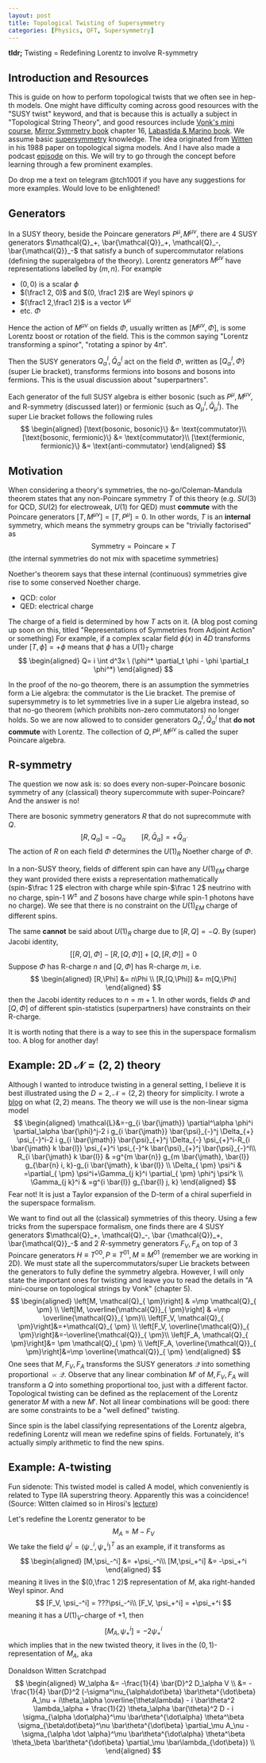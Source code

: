 ```yaml
---
layout: post
title: Topological Twisting of Supersymmetry
categories: [Physics, QFT, Supersymmetry]
---
```

**tldr;** Twisting = Redefining Lorentz to involve R-symmetry 
## Introduction and Resources
This is guide on how to perform topological twists that we often see in hep-th models. One might have difficulty coming across good resources with the "SUSY twist" keyword, and that is because this is actually a subject in "Topological String Theory", and good resources include [Vonk's mini course](http://arxiv.org/abs/hep-th/0504147), [Mirror Symmetry book](https://www.amazon.com/Mirror-Symmetry-Clay-Mathematics-Monographs/dp/0821829556) chapter 16, [Labastida & Marino book](https://link.springer.com/book/10.1007/1-4020-3177-7). We assume basic [supersymmetry](http://www.damtp.cam.ac.uk/user/tong/susy.html) knowledge. The idea originated from [Witten](https://link.springer.com/article/10.1007/BF01466725) in his 1988 paper on topological sigma models. And I have also made a podcast [episode](https://youtu.be/6lpmmTGP9PU) on this. We will try to go through the concept before learning through a few prominent examples.

Do drop me a text on telegram @tch1001 if you have any suggestions for more examples. Would love to be enlightened!
## Generators
In a SUSY theory, beside the Poincare generators $P^{\mu}, M^{\mu\nu}$, there are 4 SUSY generators $\mathcal{Q}_+, \bar{\mathcal{Q}}_+, \mathcal{Q}_-, \bar{\mathcal{Q}}_-$ that satisfy a bunch of supercommutator relations (defining the superalgebra of the theory). Lorentz generators $M^{\mu\nu}$ have representations labelled by $(m,n)$. For example
- $(0,0)$ is a scalar $\phi$
- $(\frac1 2, 0)$ and $(0, \frac1 2)$ are Weyl spinors $\psi$
- $(\frac1 2,\frac1 2)$ is a vector $V^\mu$
- etc. $\Phi$

Hence the action of $M^{\mu\nu}$ on fields $\Phi$, usually written as $[M^{\mu\nu}, \Phi]$, is some Lorentz boost or rotation of the field. This is the common saying "Lorentz transforming a spinor", "rotating a spinor by $4\pi$".

Then the SUSY generators $Q^I_\alpha, \bar Q^I_{\dot\alpha}$ act on the field $\Phi$, written as $[Q^I_\alpha, \Phi\}$ (super Lie bracket), transforms fermions into bosons and bosons into fermions. This is the usual discussion about "superpartners".

Each generator of the full SUSY algebra is either bosonic (such as $P^\mu, M^{\mu\nu}$, and R-symmetry (discussed later)) or fermionic (such as $Q^I_\mu, \bar{Q}^I_\mu$). The super Lie bracket follows the following rules
$$
\begin{aligned}
[\text{bosonic, bosonic}\} &= \text{commutator}\\
[\text{bosonic, fermionic}\} &= \text{commutator}\\
[\text{fermionic, fermionic}\} &= \text{anti-commutator}
\end{aligned}
$$

## Motivation
When considering a theory's symmetries, the no-go/Coleman-Mandula theorem states that any non-Poincare symmetry $T$ of this theory (e.g. $SU(3)$ for QCD, $SU(2)$ for electroweak, $U(1)$ for QED) must **commute** with the Poincare generators $[T,M^{\mu\nu}] = [T,P^\mu] = 0$. In other words, $T$ is an **internal** symmetry, which means the symmetry groups can be "trivially factorised" as
$$\text{Symmetry} = \text{Poincare} \times T$$
(the internal symmetries do not mix with spacetime symmetries)

Noether's theorem says that these internal (continuous) symmetries give rise to some conserved Noether charge. 
- QCD: color
- QED: electrical charge

The charge of a field is determined by how $T$ acts on it. (A blog post coming up soon on this, titled "Representations of Symmetries from Adjoint Action" or something) For example, if a complex scalar field $\phi(x)$ in $4D$ transforms under $[T, \phi]=+\phi$ means that $\phi$ has a $U(1)_T$ charge 
$$
\begin{aligned}
Q= i \int d^3x \ (\phi^* \partial_t \phi - \phi \partial_t \phi^*)
\end{aligned}
$$

In the proof of the no-go theorem, there is an assumption the symmetries form a Lie algebra: the commutator is the Lie bracket. The premise of supersymmetry is to let symmetries live in a super Lie algebra instead, so that no-go theorem (which prohibits non-zero commutators) no longer holds. So we are now allowed to to consider generators $Q^I_\alpha, \bar Q^I_{\dot\alpha}$ that **do not commute** with Lorentz. The collection of $Q,P^\mu,M^{\mu\nu}$ is called the super Poincare algebra.

## R-symmetry
The question we now ask is: so does every non-super-Poincare bosonic symmetry of any (classical) theory supercommute with super-Poincare? And the answer is no!

There are bosonic symmetry generators $R$ that do not suprecommute with $Q$. 
$$[R,Q_\alpha]=-Q_\alpha \qquad [R,\bar Q_{\dot\alpha}]=+\bar Q_{\dot\alpha}$$
The action of $R$ on each field $\Phi$ determines the $U(1)_R$ Noether charge of $\Phi$. 

In a non-SUSY theory, fields of different spin can have any $U(1)_{EM}$ charge they want provided there exists a representation mathematically (spin-$\frac 1 2$ electron with charge while spin-$\frac 1 2$ neutrino with no charge, spin-$1$ $W^{\pm}$ and $Z$ bosons have charge while spin-$1$ photons have no charge). We see that there is no constraint on the $U(1)_{EM}$ charge of different spins.  

The same **cannot** be said about $U(1)_R$ charge due to $[R,Q]=-Q$. By (super) Jacobi identity, 
$$[[R,Q],\Phi] - [R,[Q,\Phi]] + [Q, [R, \Phi]] = 0$$
Suppose $\Phi$ has R-charge $n$ and $[Q,\Phi]$ has R-charge $m$, i.e.
$$
\begin{aligned}
[R,\Phi] &= n\Phi \\
[R,[Q,\Phi]] &= m[Q,\Phi]
\end{aligned}
$$
then the Jacobi identity reduces to $n=m+1$. In other words, fields $\Phi$ and $[Q,\Phi]$ of different spin-statistics (superpartners) have constraints on their R-charge. 

It is worth noting that there is a way to see this in the superspace formalism too. A blog for another day!

## Example: 2D $\mathcal{N} = (2,2)$ theory
Although I wanted to introduce twisting in a general setting, I believe it is best illustrated using the $D=2, \mathcal{N}=(2,2)$ theory for simplicity. I wrote a [blog](https://tch1001.github.io/physics/qft/2023/02/28/susy.html) on what $(2,2)$ means. The theory we will use is the non-linear sigma model
$$
\begin{aligned}
\mathcal{L}&=-g_{i \bar{\jmath}} \partial^\alpha \phi^i \partial_\alpha \bar{\phi}^j-2 i g_{i \bar{\jmath}} \bar{\psi}_{-}^j \Delta_{+} \psi_{-}^i-2 i g_{i \bar{\jmath}} \bar{\psi}_{+}^j \Delta_{-} \psi_{+}^i-R_{i \bar{\jmath} k \bar{l}} \psi_{+}^i \psi_{-}^k \bar{\psi}_{+}^j \bar{\psi}_{-}^l\\
R_{i \bar{\jmath} k \bar{l}} & =g^{m \bar{n}} g_{m \bar{\jmath}, \bar{l}} g_{\bar{n} i, k}-g_{i \bar{\jmath}, k \bar{l}} \\
\Delta_{ \pm} \psi^i & =\partial_{ \pm} \psi^i+\Gamma_{j k}^i \partial_{ \pm} \phi^j \psi^k \\
\Gamma_{j k}^i & =g^{i \bar{l}} g_{\bar{l} j, k}
\end{aligned}
$$
Fear not! It is just a Taylor expansion of the D-term of a chiral superfield in the superspace formalism. 

We want to find out all the (classical) symmetries of this theory. Using a few tricks from the superspace formalism, one finds there are $4$ SUSY generators $\mathcal{Q}_+, \mathcal{Q}_-, \bar {\mathcal{Q}}_+, \bar{\mathcal{Q}}_-$ and $2\ R$-symmetry generators $F_V, F_A$ on top of $3$ Poincare generators $H\equiv T^{00},P\equiv T^{01},M\equiv M^{01}$ (remember we are working in 2D). We must state all the supercommutators/super Lie brackets between the generators to fully define the symmetry algebra. However, I will only state the important ones for twisting and leave you to read the details in "A mini-course on topological strings by Vonk" (chapter 5). 
$$
\begin{aligned}
\left[M, \mathcal{Q}_{ \pm}\right]  & =\mp \mathcal{Q}_{ \pm} \\
\left[M, \overline{\mathcal{Q}}_{ \pm}\right]  & =\mp \overline{\mathcal{Q}}_{ \pm}\\
\left[F_V, \mathcal{Q}_{ \pm}\right]&=+\mathcal{Q}_{ \pm} \\
\left[F_V, \overline{\mathcal{Q}}_{ \pm}\right]&=-\overline{\mathcal{Q}}_{ \pm}\\
\left[F_A, \mathcal{Q}_{ \pm}\right]&= \pm \mathcal{Q}_{ \pm} \\
\left[F_A, \overline{\mathcal{Q}}_{ \pm}\right]&=\mp \overline{\mathcal{Q}}_{ \pm}
\end{aligned}
$$
One sees that $M,F_V,F_A$ transforms the SUSY generators $\mathcal{Q}$ into something proportional $\propto \mathcal{Q}$. Observe that any linear combination $M'$ of $M, F_V, F_A$ will transform a $Q$ into something proportional too, just with a different factor. Topological twisting can be defined as the replacement of the Lorentz generator $M$ with a new $M'$. Not all linear combinations will be good: there are some constraints to be a "well defined" twisting. 

Since spin is the label classifying representations of the Lorentz algebra, redefining Lorentz will mean we redefine spins of fields. Fortunately, it's actually simply arithmetic to find the new spins.

## Example: A-twisting

Fun sidenote: This twisted model is called A model, which conveniently is related to Type IIA superstring theory. Apparently this was a coincidence! (Source: Witten claimed so in Hirosi's [lecture](https://youtu.be/vBo0tJeO_4w))

Let's redefine the Lorentz generator to be
$$ M_A = M-F_V$$
We take the field $\psi^i = (\psi_-^i, \psi_+^i)^T$ as an example, if it transforms as 
$$
\begin{aligned}
[M,\psi_-^i] &= +\psi_-^i\\
[M,\psi_+^i] &= -\psi_+^i
\end{aligned}
$$ 
meaning it lives in the $(0,\frac 1 2)$  representation of $M$, aka right-handed Weyl spinor. And 
$$
[F_V, \psi_-^i] = ???\psi_-^i\\
[F_V, \psi_+^i] = +\psi_+^i
$$ 
meaning it has a $U(1)_V$-charge of $+1$, then 
$$
[M_A, \psi_+^i] = -2\psi_+^i
$$
which implies that in the new twisted theory, it lives in the $(0, 1)$-representation of $M_A$, aka 

Donaldson Witten Scratchpad
$$
\begin{aligned}
W_\alpha &= -\frac{1}{4} \bar{D}^2 D_\alpha V \\
&= -\frac{1}{4} \bar{D}^2 (-\sigma^\nu_{\alpha\dot\beta} \bar\theta^{\dot\beta} A_\nu + i\theta_\alpha \overline{\theta\lambda} - i \bar\theta^2 \lambda_\alpha + \frac{1}{2} \theta_\alpha \bar{\theta}^2 D - i \sigma_{\alpha \dot\alpha}^\mu \bar\theta^{\dot\alpha} \theta^\beta \sigma_{\beta\dot\beta}^\nu \bar\theta^{\dot\beta} \partial_\mu A_\nu - \sigma_{\alpha \dot \alpha}^\mu \bar\theta^{\dot\alpha} \theta^\beta \theta_\beta \bar\theta^{\dot\beta} \partial_\mu \bar\lambda_{\dot\beta}) \\
\end{aligned}
$$